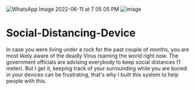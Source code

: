 ![WhatsApp Image 2022-06-11 at 7 05 05 PM](https://user-images.githubusercontent.com/64277081/174732787-0f44120f-c72f-4b56-98ce-ea009a7dd78e.jpeg)
![image](https://user-images.githubusercontent.com/64277081/174733805-bd2b31a3-8cf5-4939-9fc3-259f66bf578f.png)


# Social-Distancing-Device
In case you were living under a rock for the past couple of months, you are most likely aware of the deadly Virus roaming the world right now. The government officials are advising everybody to keep social distances (1 meter). But I get it, keeping track of your surrounding while you are buried in your devices can be frustrating, that's why I built this system to help people with this.

